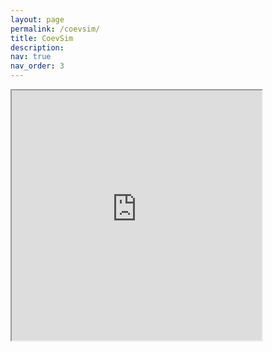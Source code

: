 ```yaml
---
layout: page
permalink: /coevsim/
title: CoevSim
description:
nav: true
nav_order: 3
---
```


<iframe src="https://openprocessing.org/sketch/396443/embed/" width="400" height="400"></iframe>